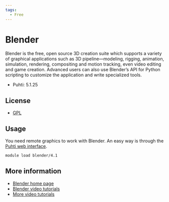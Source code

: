 ```yaml
---
tags:
  - Free
---
```


# Blender

Blender is the free, open source 3D creation suite which supports a variety of graphical applications such as 3D pipeline—modeling, rigging, animation, simulation, rendering, compositing and motion tracking, even video editing and game creation. 
Advanced users can also use Blender’s API for Python scripting to customize the application and write specialized tools. 
* Puhti: 5.1.25

## License

* [GPL](https://download.blender.org/release/GPL3-license.txt)

## Usage

You need remote graphics to work with Blender. An easy way is through the [Puhti web interface](https://www.puhti.csc.fi/public/).

```bash
module load blender/4.1
```

## More information

* [Blender home page](https://www.blender.org/)
* [Blender video tutorials](https://www.youtube.com/playlist?list=PL3GeP3YLZn5hNd8eLSC64RX3Cr2I9xu8o)
* [More video tutorials](https://www.blenderguru.com/)
